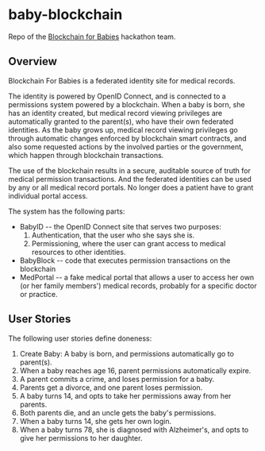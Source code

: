 # baby-blockchain
Repo of the [Blockchain for Babies](http://blockchainforbabies.com) hackathon team.

## Overview
Blockchain For Babies is a federated identity site for medical records.

The identity is powered by OpenID Connect, and is connected to a permissions system powered by a blockchain. When a baby is born, she has an identity created, but medical record viewing privileges are automatically granted to the parent(s), who have their own federated identities.  As the baby grows up, medical record viewing privileges go through automatic changes enforced by blockchain smart contracts, and also some requested actions by the involved parties or the government, which happen through blockchain transactions.

The use of the blockchain results in a secure, auditable source of truth for medical permission transactions. And the federated identities can be used by any or all medical record portals. No longer does a patient have to grant individual portal access.

The system has the following parts:
* BabyID -- the OpenID Connect site that serves two purposes:
  1. Authentication, that the user who she says she is.
  2. Permissioning, where the user can grant access to medical resources to other identities.
* BabyBlock -- code that executes permission transactions on the blockchain
* MedPortal -- a fake medical portal that allows a user to access her own (or her family members') medical records, probably for a specific doctor or practice.

## User Stories
The following user stories define doneness:

1. Create Baby: A baby is born, and permissions automatically go to parent(s).
2. When a baby reaches age 16, parent permissions automatically expire.
3. A parent commits a crime, and loses permission for a baby.
4. Parents get a divorce, and one parent loses permission.
5. A baby turns 14, and opts to take her permissions away from her parents.
6. Both parents die, and an uncle gets the baby's permissions.
7. When a baby turns 14, she gets her own login.
8. When a baby turns 78, she is diagnosed with Alzheimer's, and opts to give her permissions to her daughter.
